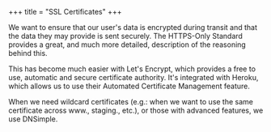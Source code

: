 +++
title = "SSL Certificates"
+++

We want to ensure that our user's data is encrypted during transit and that the data they may provide is sent securely. The HTTPS-Only Standard provides a great, and much more detailed, description of the reasoning behind this.

This has become much easier with Let's Encrypt, which provides a free to use, automatic and secure certificate authority. It's integrated with Heroku, which allows us to use their Automated Certificate Management feature.

When we need wildcard certificates (e.g.: when we want to use the same certificate across www., staging., etc.), or those with advanced features, we use DNSimple.

